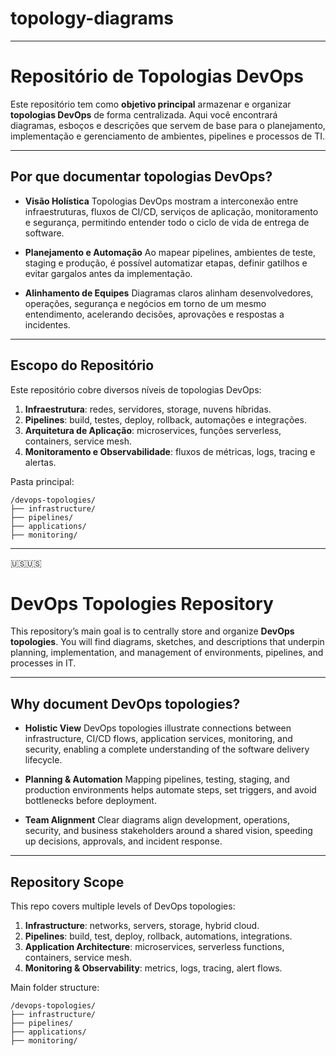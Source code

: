 # topology-diagrams

---

# Repositório de Topologias DevOps

Este repositório tem como **objetivo principal** armazenar e organizar **topologias DevOps** de forma centralizada. Aqui você encontrará diagramas, esboços e descrições que servem de base para o planejamento, implementação e gerenciamento de ambientes, pipelines e processos de TI.

---

## Por que documentar topologias DevOps?

* **Visão Holística**
  Topologias DevOps mostram a interconexão entre infraestruturas, fluxos de CI/CD, serviços de aplicação, monitoramento e segurança, permitindo entender todo o ciclo de vida de entrega de software.

* **Planejamento e Automação**
  Ao mapear pipelines, ambientes de teste, staging e produção, é possível automatizar etapas, definir gatilhos e evitar gargalos antes da implementação.

* **Alinhamento de Equipes**
  Diagramas claros alinham desenvolvedores, operações, segurança e negócios em torno de um mesmo entendimento, acelerando decisões, aprovações e respostas a incidentes.


---

## Escopo do Repositório

Este repositório cobre diversos níveis de topologias DevOps:

1. **Infraestrutura**: redes, servidores, storage, nuvens híbridas.
2. **Pipelines**: build, testes, deploy, rollback, automações e integrações.
3. **Arquitetura de Aplicação**: microservices, funções serverless, containers, service mesh.
4. **Monitoramento e Observabilidade**: fluxos de métricas, logs, tracing e alertas.

Pasta principal:

```
/devops-topologies/
├── infrastructure/
├── pipelines/
├── applications/
├── monitoring/
```

---

🇺🇸🇺🇸

# DevOps Topologies Repository

This repository’s main goal is to centrally store and organize **DevOps topologies**. You will find diagrams, sketches, and descriptions that underpin planning, implementation, and management of environments, pipelines, and processes in IT.

---

## Why document DevOps topologies?

* **Holistic View**
  DevOps topologies illustrate connections between infrastructure, CI/CD flows, application services, monitoring, and security, enabling a complete understanding of the software delivery lifecycle.

* **Planning & Automation**
  Mapping pipelines, testing, staging, and production environments helps automate steps, set triggers, and avoid bottlenecks before deployment.

* **Team Alignment**
  Clear diagrams align development, operations, security, and business stakeholders around a shared vision, speeding up decisions, approvals, and incident response.


---

## Repository Scope

This repo covers multiple levels of DevOps topologies:

1. **Infrastructure**: networks, servers, storage, hybrid cloud.
2. **Pipelines**: build, test, deploy, rollback, automations, integrations.
3. **Application Architecture**: microservices, serverless functions, containers, service mesh.
4. **Monitoring & Observability**: metrics, logs, tracing, alert flows.

Main folder structure:

```
/devops-topologies/
├── infrastructure/
├── pipelines/
├── applications/
├── monitoring/
```

